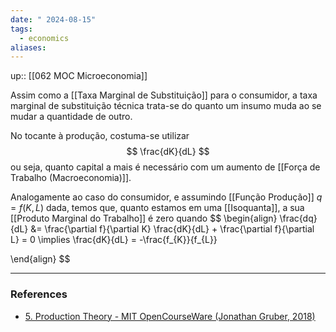 ```yaml
---
date: " 2024-08-15"
tags:
  - economics
aliases:
---
```


up:: [[062 MOC Microeconomia]]

Assim como a [[Taxa Marginal de Substituição]] para o consumidor, a taxa marginal de substituição técnica trata-se do quanto um insumo muda ao se mudar a quantidade de outro.

No tocante à produção, costuma-se utilizar
$$
\frac{dK}{dL}
$$
ou seja, quanto capital a mais é necessário com um aumento de [[Força de Trabalho (Macroeconomia)]].

Analogamente ao caso do consumidor, e assumindo [[Função Produção]] $q = f(K,L)$ dada, temos que, quanto estamos em uma [[Isoquanta]], a sua [[Produto Marginal do Trabalho]] é zero quando
$$
\begin{align}
\frac{dq}{dL} &= \frac{\partial f}{\partial K} \frac{dK}{dL} + \frac{\partial f}{\partial L} = 0  \implies \frac{dK}{dL} = -\frac{f_{K}}{f_{L}}

\end{align}
$$


---
### References
- [5. Production Theory - MIT OpenCourseWare (Jonathan Gruber, 2018)](https://www.youtube.com/watch?v=ftmvsahQ6Wo&list=PLUl4u3cNGP62oJSoqb4Rf-vZMGUBe59G-&index=5)